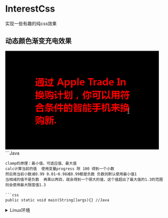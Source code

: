 # InterestCss
实现一些有趣的纯css效果

## 动态颜色渐变充电效果
<img src="./EffectPicture/1.gif">
```Java

```
clamp的原理：最小值，可适应值、最大值
calc计算当前的值  使用变量progress 除 100 得到一个小数
然后用当前小数减0.99 0.01~0.98减0.99都是负数 负数则默认使用最小值1
当相减的值不是负数  再乘以两百，就会得到一个很大的值，这个值超出了最大值的1.3的范围
则会使用最大限度值1.3  

```css
public static void main(String[]args){} //Java
```
<details>
<summary>Linux环境</summary>

##### 编译
xxxx

##### 安装
xxxx
</details>
